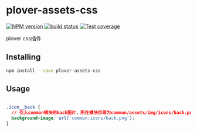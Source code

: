 # plover-assets-css


[![NPM version][npm-image]][npm-url]
[![build status][travis-image]][travis-url]
[![Test coverage][coveralls-image]][coveralls-url]


plover css插件


## Installing

```sh
npm install --save plover-assets-css
```

## Usage

```css

.icon__back {
  // 引入common模块的back图片，所在模块目录为common/assets/img/icons/back.png
  background-image: url('common:icons/back.png');
}
```

[npm-image]: https://img.shields.io/npm/v/plover-assets-css.svg?style=flat-square
[npm-url]: https://www.npmjs.com/package/plover-assets-css
[travis-image]: https://img.shields.io/travis/ploverjs/plover-assets-css/master.svg?style=flat-square
[travis-url]: https://travis-ci.org/ploverjs/plover-assets-css
[coveralls-image]: https://img.shields.io/codecov/c/github/ploverjs/plover-assets-css.svg?style=flat-square
[coveralls-url]: https://codecov.io/github/ploverjs/plover-assets-css?branch=master

